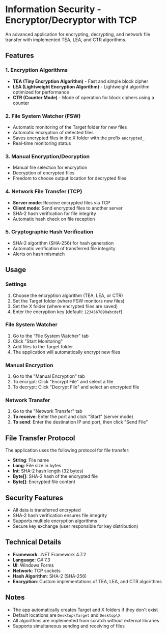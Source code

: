 # Information Security - Encryptor/Decryptor with TCP

An advanced application for encrypting, decrypting, and network file transfer with implemented TEA, LEA, and CTR algorithms.

## Features

### 1. Encryption Algorithms
- **TEA (Tiny Encryption Algorithm)** - Fast and simple block cipher  
- **LEA (Lightweight Encryption Algorithm)** - Lightweight algorithm optimized for performance  
- **CTR (Counter Mode)** - Mode of operation for block ciphers using a counter  

### 2. File System Watcher (FSW)
- Automatic monitoring of the Target folder for new files  
- Automatic encryption of detected files  
- Saves encrypted files in the X folder with the prefix `encrypted_`  
- Real-time monitoring status  

### 3. Manual Encryption/Decryption
- Manual file selection for encryption  
- Decryption of encrypted files  
- Freedom to choose output location for decrypted files  

### 4. Network File Transfer (TCP)
- **Server mode**: Receive encrypted files via TCP  
- **Client mode**: Send encrypted files to another server  
- SHA-2 hash verification for file integrity  
- Automatic hash check on file reception  

### 5. Cryptographic Hash Verification
- SHA-2 algorithm (SHA-256) for hash generation  
- Automatic verification of transferred file integrity  
- Alerts on hash mismatch  

## Usage

### Settings
1. Choose the encryption algorithm (TEA, LEA, or CTR)  
2. Set the Target folder (where FSW monitors new files)  
3. Set the X folder (where encrypted files are saved)  
4. Enter the encryption key (default: `1234567890abcdef`)  

### File System Watcher
1. Go to the "File System Watcher" tab  
2. Click "Start Monitoring"  
3. Add files to the Target folder  
4. The application will automatically encrypt new files  

### Manual Encryption
1. Go to the "Manual Encryption" tab  
2. To encrypt: Click "Encrypt File" and select a file  
3. To decrypt: Click "Decrypt File" and select an encrypted file  

### Network Transfer
1. Go to the "Network Transfer" tab  
2. **To receive**: Enter the port and click "Start" (server mode)  
3. **To send**: Enter the destination IP and port, then click "Send File"  

## File Transfer Protocol

The application uses the following protocol for file transfer:

- **String**: File name  
- **Long**: File size in bytes  
- **Int**: SHA-2 hash length (32 bytes)  
- **Byte[]**: SHA-2 hash of the encrypted file  
- **Byte[]**: Encrypted file content  

## Security Features

- All data is transferred encrypted  
- SHA-2 hash verification ensures file integrity  
- Supports multiple encryption algorithms  
- Secure key exchange (user responsible for key distribution)  

## Technical Details

- **Framework**: .NET Framework 4.7.2  
- **Language**: C# 7.3  
- **UI**: Windows Forms  
- **Network**: TCP sockets  
- **Hash Algorithm**: SHA-2 (SHA-256)  
- **Encryption**: Custom implementations of TEA, LEA, and CTR algorithms  

## Notes

- The app automatically creates Target and X folders if they don't exist  
- Default locations are `Desktop\Target` and `Desktop\X`  
- All algorithms are implemented from scratch without external libraries  
- Supports simultaneous sending and receiving of files  
